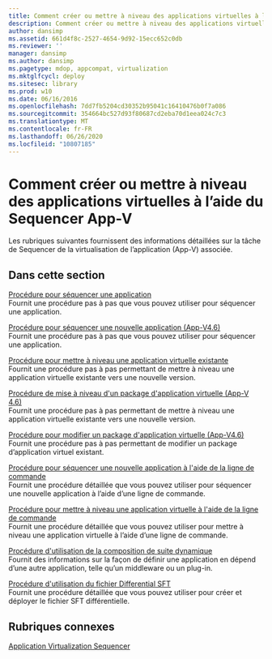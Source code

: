 ```yaml
---
title: Comment créer ou mettre à niveau des applications virtuelles à l’aide du Sequencer App-V
description: Comment créer ou mettre à niveau des applications virtuelles à l’aide du Sequencer App-V
author: dansimp
ms.assetid: 661d4f8c-2527-4654-9d92-15ecc652c0db
ms.reviewer: ''
manager: dansimp
ms.author: dansimp
ms.pagetype: mdop, appcompat, virtualization
ms.mktglfcycl: deploy
ms.sitesec: library
ms.prod: w10
ms.date: 06/16/2016
ms.openlocfilehash: 7dd7fb5204cd30352b95041c16410476b0f7a086
ms.sourcegitcommit: 354664bc527d93f80687cd2eba70d1eea024c7c3
ms.translationtype: MT
ms.contentlocale: fr-FR
ms.lasthandoff: 06/26/2020
ms.locfileid: "10807185"
---
```

# Comment créer ou mettre à niveau des applications virtuelles à l’aide du Sequencer App-V


Les rubriques suivantes fournissent des informations détaillées sur la tâche de Sequencer de la virtualisation de l’application (App-V) associée.

## Dans cette section


<a href="" id="how-to-sequence-an-application"></a>[Procédure pour séquencer une application](how-to-sequence-an-application.md)  
Fournit une procédure pas à pas que vous pouvez utiliser pour séquencer une application.

<a href="" id="how-to-sequence-a-new-application--app-v-4-6-"></a>[Procédure pour séquencer une nouvelle application (App-V4.6)](how-to-sequence-a-new-application--app-v-46-.md)  
Fournit une procédure pas à pas que vous pouvez utiliser pour séquencer une application.

<a href="" id="how-to-upgrade-an-existing-virtual-application"></a>[Procédure pour mettre à niveau une application virtuelle existante](how-to-upgrade-an-existing-virtual-application.md)  
Fournit une procédure pas à pas permettant de mettre à niveau une application virtuelle existante vers une nouvelle version.

<a href="" id="how-to-upgrade-a-virtual-application-package--app-v-4-6-"></a>[Procédure de mise à niveau d'un package d'application virtuelle (App-V 4.6)](how-to-upgrade-a-virtual-application-package--app-v-46-.md)  
Fournit une procédure pas à pas permettant de mettre à niveau une application virtuelle existante vers une nouvelle version.

<a href="" id="how-to-modify-a-virtual-application-package--app-v-4-6-"></a>[Procédure pour modifier un package d'application virtuelle (App-V4.6)](how-to-modify-a-virtual-application-package--app-v-46-.md)  
Fournit une procédure pas à pas permettant de modifier un package d’application virtuel existant.

<a href="" id="how-to-sequence-a-new-application-by-using-the-command-line"></a>[Procédure pour séquencer une nouvelle application à l'aide de la ligne de commande](how-to-sequence-a-new-application-by-using-the-command-line.md)  
Fournit une procédure détaillée que vous pouvez utiliser pour séquencer une nouvelle application à l’aide d’une ligne de commande.

<a href="" id="how-to-upgrade-a-virtual-application-by-using-the-command-line"></a>[Procédure pour mettre à niveau une application virtuelle à l'aide de la ligne de commande](how-to-upgrade-a-virtual-application-by-using-the-command-line.md)  
Fournit une procédure détaillée que vous pouvez utiliser pour mettre à niveau une application virtuelle à l’aide d’une ligne de commande.

<a href="" id="how-to-use-dynamic-suite-composition"></a>[Procédure d'utilisation de la composition de suite dynamique](how-to-use-dynamic-suite-composition.md)  
Fournit des informations sur la façon de définir une application en dépend d’une autre application, telle qu’un middleware ou un plug-in.

<a href="" id="how-to-use-the-differential-sft-file"></a>[Procédure d'utilisation du fichier Differential SFT](how-to-use-the-differential-sft-file.md)  
Fournit une procédure détaillée que vous pouvez utiliser pour créer et déployer le fichier SFT différentielle.

## Rubriques connexes


[Application Virtualization Sequencer](application-virtualization-sequencer.md)

 

 





